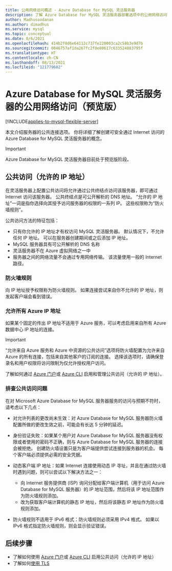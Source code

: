 ```yaml
---
title: 公用网络访问概述 - Azure Database for MySQL 灵活服务器
description: 了解 Azure Database for MySQL 灵活服务器部署选项中的公用网络访问选项
author: Madhusoodanan
ms.author: dimadhus
ms.service: mysql
ms.topic: conceptual
ms.date: 8/6/2021
ms.openlocfilehash: 414b2f8d6e64112c737fe220003ca2c58b3e9d7b
ms.sourcegitcommit: 0046757af1da267fc2f0e88617c633524883795f
ms.translationtype: HT
ms.contentlocale: zh-CN
ms.lasthandoff: 08/13/2021
ms.locfileid: "121779682"
---
```

# <a name="public-network-access-for-azure-database-for-mysql---flexible-server-preview"></a>Azure Database for MySQL 灵活服务器的公用网络访问（预览版）

[!INCLUDE[applies-to-mysql-flexible-server](../includes/applies-to-mysql-flexible-server.md)]

本文介绍服务器的公共连接选项。 你将详细了解创建可安全通过 Internet 访问的 Azure Database for MySQL 灵活服务器的概念。

> [!IMPORTANT]
> Azure Database for MySQL 灵活服务器目前处于预览版阶段。

## <a name="public-access-allowed-ip-addresses"></a>公共访问（允许的 IP 地址）

在灵活服务器上配置公共访问将允许通过公共终结点访问该服务器，即可通过 Internet 访问该服务器。 公共终结点是可公开解析的 DNS 地址。 “允许的 IP 地址”一词是指你选择向其授予访问服务器的权限的一系列 IP。 这些权限称为“防火墙规则”。

公共访问方法的特征包括：

* 只有你允许的 IP 地址才有权访问 MySQL 灵活服务器。 默认情况下，不允许任何 IP 地址。 可以在服务器创建期间或之后添加 IP 地址。
* MySQL 服务器具有可公开解析的 DNS 名称
* 灵活服务器不在 Azure 虚拟网络之一中
* 服务器之间的网络流量不会通过专用网络传输。 该流量使用一般的 Internet 路径。

### <a name="firewall-rules"></a>防火墙规则

向 IP 地址授予权限称为防火墙规则。 如果连接尝试来自你不允许的 IP 地址，则发起客户端会看到错误。

### <a name="allowing-all-azure-ip-addresses"></a>允许所有 Azure IP 地址

如果某个固定的传出 IP 地址不适用于 Azure 服务，可以考虑启用来自所有 Azure 数据中心 IP 地址的连接。

> [!IMPORTANT]
> “允许来自 Azure 服务和 Azure 中资源的公共访问”选项将防火墙配置为允许来自 Azure 的所有连接，包括来自其他客户的订阅的连接。 选择该选项时，请确保登录名和用户权限将访问限制为仅允许授权用户访问。

了解如何通过 [Azure 门户](how-to-manage-firewall-portal.md)或 [Azure CLI](how-to-manage-firewall-cli.md) 启用和管理公共访问（允许的 IP 地址）。

### <a name="troubleshooting-public-access-issues"></a>排查公共访问问题

在对 Microsoft Azure Database for MySQL 服务器服务的访问与预期不符时，请考虑以下几点：

* 对允许列表的更改尚未生效：对 Azure Database for MySQL 服务器防火墙配置所做的更改生效之前，可能会有长达 5 分钟的延迟。

* 身份验证失败：如果某个用户对 Azure Database for MySQL 服务器没有权限或者使用的密码不正确，则与 Azure Database for MySQL 服务器的连接会被拒绝。 创建防火墙设置只是为客户端提供尝试连接到服务器的机会。 每个客户端必须提供必需的安全凭据。

* 动态客户端 IP 地址：如果 Internet 连接使用动态 IP 寻址，并且在通过防火墙时遇到问题，则可以尝试以下解决方法之一：

  * 向 Internet 服务提供商 (ISP) 询问分配给客户端计算机（用于访问 Azure Database for MySQL 服务器）的 IP 地址范围，然后将该 IP 地址范围作为防火墙规则添加。
  * 改为获取客户端计算机的静态 IP 地址，然后将该静态 IP 地址作为防火墙规则添加。
  
* 防火墙规则不适用于 IPv6 格式：防火墙规则必须采用 IPv4 格式。 如果以 IPv6 格式指定防火墙规则，则会显示验证错误。

## <a name="next-steps"></a>后续步骤

* 了解如何使用 [Azure 门户](how-to-manage-firewall-portal.md)或 [Azure CLI](how-to-manage-firewall-cli.md) 启用公共访问（允许的 IP 地址）
* 了解如何[使用 TLS](how-to-connect-tls-ssl.md)
